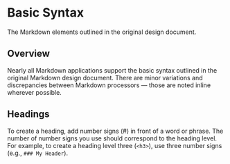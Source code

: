 # Basic Syntax
The Markdown elements outlined in the original design document.

## Overview
Nearly all Markdown applications support the basic syntax outlined in the original Markdown design document. There are minor variations and discrepancies between Markdown processors — those are noted inline wherever possible.

## Headings
To create a heading, add number signs (#) in front of a word or phrase. The number of number signs you use should correspond to the heading level. For example, to create a heading level three (`<h3>`), use three number signs (e.g., `### My Header`).